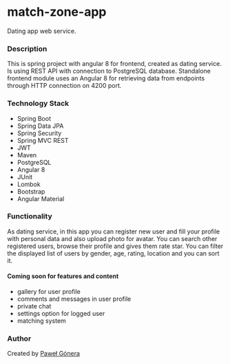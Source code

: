 # match-zone-app
Dating app web service.

### Description
This is spring project with angular 8 for frontend, created as dating service. Is using REST API with connection to PostgreSQL database.
Standalone frontend module uses an Angular 8 for retrieving data from endpoints through HTTP connection on 4200 port.

### Technology Stack
* Spring Boot
* Spring Data JPA
* Spring Security
* Spring MVC REST
* JWT
* Maven
* PostgreSQL
* Angular 8
* JUnit
* Lombok
* Bootstrap
* Angular Material

### Functionality 
As dating service, in this app you can register new user and fill your profile with personal data and also upload photo for avatar. 
You can search other registered users, browse their profile and gives them rate star. You can filter the displayed list of users by gender, age,
rating, location and you can sort it.

#### Coming soon for features and content
* gallery for user profile
* comments and messages in user profile
* private chat
* settings option for logged user
* matching system

### Author
Created by [Paweł Gónera](https://www.linkedin.com/in/pawe%C5%82-g%C3%B3nera-87055aa2/)

